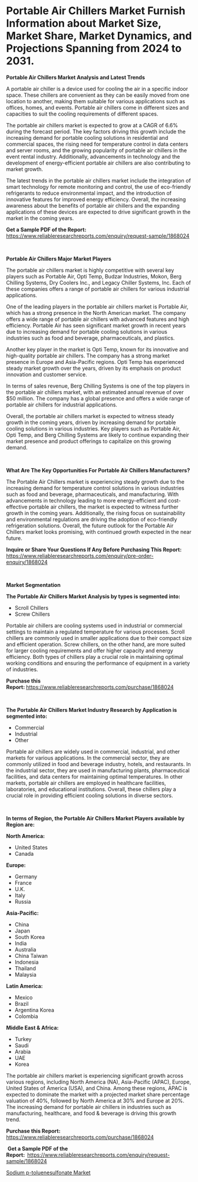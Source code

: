 <p><h1>Portable Air Chillers Market Furnish Information about Market Size, Market Share, Market Dynamics, and Projections Spanning from 2024 to 2031.</h1></p><p><strong>Portable Air Chillers Market Analysis and Latest Trends</strong></p>
<p><p>A portable air chiller is a device used for cooling the air in a specific indoor space. These chillers are convenient as they can be easily moved from one location to another, making them suitable for various applications such as offices, homes, and events. Portable air chillers come in different sizes and capacities to suit the cooling requirements of different spaces.</p><p>The portable air chillers market is expected to grow at a CAGR of 6.6% during the forecast period. The key factors driving this growth include the increasing demand for portable cooling solutions in residential and commercial spaces, the rising need for temperature control in data centers and server rooms, and the growing popularity of portable air chillers in the event rental industry. Additionally, advancements in technology and the development of energy-efficient portable air chillers are also contributing to market growth.</p><p>The latest trends in the portable air chillers market include the integration of smart technology for remote monitoring and control, the use of eco-friendly refrigerants to reduce environmental impact, and the introduction of innovative features for improved energy efficiency. Overall, the increasing awareness about the benefits of portable air chillers and the expanding applications of these devices are expected to drive significant growth in the market in the coming years.</p></p>
<p><strong>Get a Sample PDF of the Report:&nbsp;</strong> <a href="https://www.reliableresearchreports.com/enquiry/request-sample/1868024">https://www.reliableresearchreports.com/enquiry/request-sample/1868024</a></p>
<p>&nbsp;</p>
<p><strong>Portable Air Chillers Major Market Players</strong></p>
<p><p>The portable air chillers market is highly competitive with several key players such as Portable Air, Opti Temp, Budzar Industries, Mokon, Berg Chilling Systems, Dry Coolers Inc., and Legacy Chiller Systems, Inc. Each of these companies offers a range of portable air chillers for various industrial applications.</p><p>One of the leading players in the portable air chillers market is Portable Air, which has a strong presence in the North American market. The company offers a wide range of portable air chillers with advanced features and high efficiency. Portable Air has seen significant market growth in recent years due to increasing demand for portable cooling solutions in various industries such as food and beverage, pharmaceuticals, and plastics.</p><p>Another key player in the market is Opti Temp, known for its innovative and high-quality portable air chillers. The company has a strong market presence in Europe and Asia-Pacific regions. Opti Temp has experienced steady market growth over the years, driven by its emphasis on product innovation and customer service.</p><p>In terms of sales revenue, Berg Chilling Systems is one of the top players in the portable air chillers market, with an estimated annual revenue of over $50 million. The company has a global presence and offers a wide range of portable air chillers for industrial applications.</p><p>Overall, the portable air chillers market is expected to witness steady growth in the coming years, driven by increasing demand for portable cooling solutions in various industries. Key players such as Portable Air, Opti Temp, and Berg Chilling Systems are likely to continue expanding their market presence and product offerings to capitalize on this growing demand.</p></p>
<p>&nbsp;</p>
<p><strong>What Are The Key Opportunities For Portable Air Chillers Manufacturers?</strong></p>
<p><p>The Portable Air Chillers market is experiencing steady growth due to the increasing demand for temperature control solutions in various industries such as food and beverage, pharmaceuticals, and manufacturing. With advancements in technology leading to more energy-efficient and cost-effective portable air chillers, the market is expected to witness further growth in the coming years. Additionally, the rising focus on sustainability and environmental regulations are driving the adoption of eco-friendly refrigeration solutions. Overall, the future outlook for the Portable Air Chillers market looks promising, with continued growth expected in the near future.</p></p>
<p><strong>Inquire or Share Your Questions If Any Before Purchasing This Report:</strong> <a href="https://www.reliableresearchreports.com/enquiry/pre-order-enquiry/1868024">https://www.reliableresearchreports.com/enquiry/pre-order-enquiry/1868024</a></p>
<p>&nbsp;</p>
<p><strong>Market Segmentation</strong></p>
<p><strong>The Portable Air Chillers Market Analysis by types is segmented into:</strong></p>
<p><ul><li>Scroll Chillers</li><li>Screw Chillers</li></ul></p>
<p><p>Portable air chillers are cooling systems used in industrial or commercial settings to maintain a regulated temperature for various processes. Scroll chillers are commonly used in smaller applications due to their compact size and efficient operation. Screw chillers, on the other hand, are more suited for larger cooling requirements and offer higher capacity and energy efficiency. Both types of chillers play a crucial role in maintaining optimal working conditions and ensuring the performance of equipment in a variety of industries.</p></p>
<p><strong>Purchase this Report:&nbsp;</strong><a href="https://www.reliableresearchreports.com/purchase/1868024">https://www.reliableresearchreports.com/purchase/1868024</a></p>
<p>&nbsp;</p>
<p><strong>The Portable Air Chillers Market Industry Research by Application is segmented into:</strong></p>
<p><ul><li>Commercial</li><li>Industrial</li><li>Other</li></ul></p>
<p><p>Portable air chillers are widely used in commercial, industrial, and other markets for various applications. In the commercial sector, they are commonly utilized in food and beverage industry, hotels, and restaurants. In the industrial sector, they are used in manufacturing plants, pharmaceutical facilities, and data centers for maintaining optimal temperatures. In other markets, portable air chillers are employed in healthcare facilities, laboratories, and educational institutions. Overall, these chillers play a crucial role in providing efficient cooling solutions in diverse sectors.</p></p>
<p>&nbsp;</p>
<p><strong>In terms of Region, the Portable Air Chillers Market Players available by Region are:</strong></p>
<p>
    <p> <strong> North America: </strong>
        <ul>
            <li>United States</li>
            <li>Canada</li>
        </ul>
        </p> 
    <p> <strong> Europe: </strong>
        <ul>
            <li>Germany</li>
            <li>France</li>
            <li>U.K.</li>
            <li>Italy</li>
            <li>Russia</li>
        </ul>
        </p> 
    <p> <strong> Asia-Pacific: </strong>
        <ul>
            <li>China</li>
            <li>Japan</li>
            <li>South Korea</li>
            <li>India</li>
            <li>Australia</li>
            <li>China Taiwan</li>
            <li>Indonesia</li>
            <li>Thailand</li>
            <li>Malaysia</li>
        </ul>
        </p> 
    <p> <strong> Latin America: </strong>
        <ul>
            <li>Mexico</li>
            <li>Brazil</li>
            <li>Argentina Korea</li>
            <li>Colombia</li>
        </ul>
        </p> 
    <p> <strong> Middle East & Africa: </strong>
        <ul>
            <li>Turkey</li>
            <li>Saudi</li>
            <li>Arabia</li>
            <li>UAE</li>
            <li>Korea</li>
        </ul>
    </p>
    </p>
<p><p>The portable air chillers market is experiencing significant growth across various regions, including North America (NA), Asia-Pacific (APAC), Europe, United States of America (USA), and China. Among these regions, APAC is expected to dominate the market with a projected market share percentage valuation of 40%, followed by North America at 30% and Europe at 20%. The increasing demand for portable air chillers in industries such as manufacturing, healthcare, and food & beverage is driving this growth trend.</p></p>
<p><strong>Purchase this Report: </strong><a href="https://www.reliableresearchreports.com/purchase/1868024">https://www.reliableresearchreports.com/purchase/1868024</a></p>
<p>&nbsp;<strong>Get a Sample PDF of the Report:&nbsp;&nbsp;</strong><a href="https://www.reliableresearchreports.com/enquiry/request-sample/1868024">https://www.reliableresearchreports.com/enquiry/request-sample/1868024</a></p>
<p><strong></strong></p>
<p><p><a href="https://confirmed-shield-e13.notion.site/Sodium-p-toluenesulfonate-Market-Size-Growing-and-Forecasted-for-period-from-2024-2031-and-provide-bc44138bf3e64467a1d96f3215fca65c">Sodium p-toluenesulfonate Market</a></p></p>